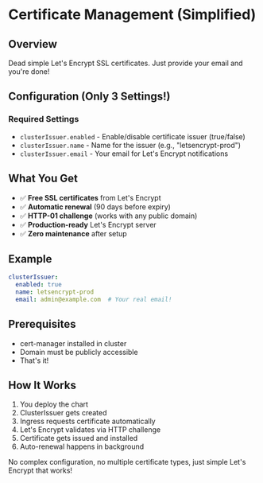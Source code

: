 # Certificate Management (Simplified)

## Overview
Dead simple Let's Encrypt SSL certificates. Just provide your email and you're done!

## Configuration (Only 3 Settings!)

### Required Settings
- `clusterIssuer.enabled` - Enable/disable certificate issuer (true/false)
- `clusterIssuer.name` - Name for the issuer (e.g., "letsencrypt-prod")
- `clusterIssuer.email` - Your email for Let's Encrypt notifications

## What You Get
- ✅ **Free SSL certificates** from Let's Encrypt
- ✅ **Automatic renewal** (90 days before expiry)
- ✅ **HTTP-01 challenge** (works with any public domain)
- ✅ **Production-ready** Let's Encrypt server
- ✅ **Zero maintenance** after setup

## Example
```yaml
clusterIssuer:
  enabled: true
  name: letsencrypt-prod
  email: admin@example.com  # Your real email!
```

## Prerequisites
- cert-manager installed in cluster
- Domain must be publicly accessible
- That's it!

## How It Works
1. You deploy the chart
2. ClusterIssuer gets created
3. Ingress requests certificate automatically
4. Let's Encrypt validates via HTTP challenge
5. Certificate gets issued and installed
6. Auto-renewal happens in background

No complex configuration, no multiple certificate types, just simple Let's Encrypt that works!
